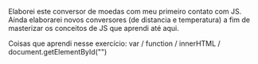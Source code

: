 Elaborei este conversor de moedas com meu primeiro contato com JS.
Ainda elaborarei novos conversores (de distancia e temperatura) a fim de masterizar os conceitos de JS que aprendi até aqui.

Coisas que aprendi nesse exercício:
var / function / innerHTML / document.getElementById("")